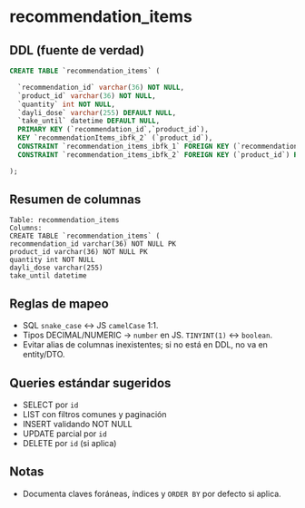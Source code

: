# recommendation_items

## DDL (fuente de verdad)
```sql
CREATE TABLE `recommendation_items` (

  `recommendation_id` varchar(36) NOT NULL,
  `product_id` varchar(36) NOT NULL,
  `quantity` int NOT NULL,
  `dayli_dose` varchar(255) DEFAULT NULL,
  `take_until` datetime DEFAULT NULL,
  PRIMARY KEY (`recommendation_id`,`product_id`),
  KEY `recommendationItems_ibfk_2` (`product_id`),
  CONSTRAINT `recommendation_items_ibfk_1` FOREIGN KEY (`recommendation_id`) REFERENCES `recommendations` (`id`) ON UPDATE CASCADE,
  CONSTRAINT `recommendation_items_ibfk_2` FOREIGN KEY (`product_id`) REFERENCES `products` (`id`) ON UPDATE CASCADE

);
```

## Resumen de columnas
```
Table: recommendation_items
Columns:
CREATE TABLE `recommendation_items` (
recommendation_id varchar(36) NOT NULL PK
product_id varchar(36) NOT NULL PK
quantity int NOT NULL
dayli_dose varchar(255)
take_until datetime
```

## Reglas de mapeo
- SQL `snake_case` ↔ JS `camelCase` 1:1.
- Tipos DECIMAL/NUMERIC → `number` en JS. `TINYINT(1)` ↔ `boolean`.
- Evitar alias de columnas inexistentes; si no está en DDL, no va en entity/DTO.

## Queries estándar sugeridos
- SELECT por `id`
- LIST con filtros comunes y paginación
- INSERT validando NOT NULL
- UPDATE parcial por `id`
- DELETE por `id` (si aplica)

## Notas
- Documenta claves foráneas, índices y `ORDER BY` por defecto si aplica.
